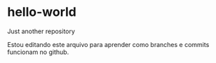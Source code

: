 # hello-world
Just another repository

Estou editando este arquivo para aprender como branches e commits funcionam no github.
